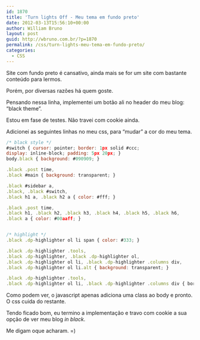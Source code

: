 ```yaml
---
id: 1870
title: 'Turn lights Off - Meu tema em fundo preto'
date: 2012-03-13T15:56:10+00:00
author: William Bruno
layout: post
guid: http://wbruno.com.br/?p=1870
permalink: /css/turn-lights-meu-tema-em-fundo-preto/
categories:
  - CSS
---
```

Site com fundo preto é cansativo, ainda mais se for um site com bastante conteúdo para lermos.

Porém, por diversas razões há quem goste.

Pensando nessa linha, implementei um botão ali no header do meu blog: &#8220;black theme&#8221;.

Estou em fase de testes. Não travei com cookie ainda.

Adicionei as seguintes linhas no meu css, para &#8220;mudar&#8221; a cor do meu tema.

<!--more-->

``` js
/* black style */
#switch { cursor: pointer; border: 1px solid #ccc;
display: inline-block; padding: 5px 20px; }
body.black { background: #090909; }

.black .post time,
.black #main { background: transparent; }

.black #sidebar a,
.black, .black #switch,
.black h1 a, .black h2 a { color: #fff; }

.black .post time,
.black h1, .black h2, .black h3, .black h4, .black h5, .black h6,
.black a { color: #00aaff; }


/* highlight */
.black .dp-highlighter ol li span { color: #333; }

.black .dp-highlighter .tools,
.black .dp-highlighter, .black .dp-highlighter ol,
.black .dp-highlighter ol li, .black .dp-highlighter .columns div,
.black .dp-highlighter ol li.alt { background: transparent; }

.black .dp-highlighter .tools,
.black .dp-highlighter ol li, .black .dp-highlighter .columns div { border-color: #00aaff; }
```

Como podem ver, o javascript apenas adiciona uma class ao body e pronto. O css cuida do restante.

Tendo ficado bom, eu termino a implementação e travo com cookie a sua opção de ver meu blog _in black_.

Me digam oque acharam. =)
